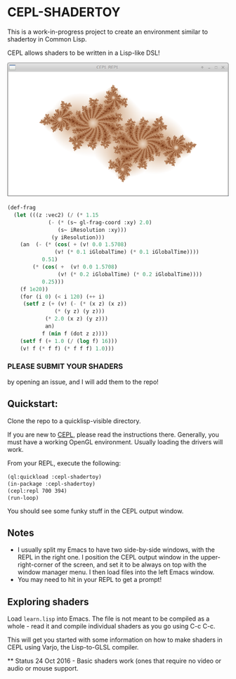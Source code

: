 # CEPL-SHADERTOY
This is a work-in-progress project to create an environment similar to shadertoy in Common Lisp.

CEPL allows shaders to be written in a Lisp-like DSL!

![screenshot](Screenshot.png?raw=true)
```lisp
(def-frag
  (let (((z :vec2) (/ (* 1.15
			 (- (* (s~ gl-frag-coord :xy) 2.0)
			    (s~ iResolution :xy)))
		      (y iResolution)))
	(an  (- (* (cos( + (v! 0.0 1.5708)
			   (v! (* 0.1 iGlobalTime) (* 0.1 iGlobalTime))))
		   0.51)
		(* (cos( +  (v! 0.0 1.5708)
			    (v! (* 0.2 iGlobalTime) (* 0.2 iGlobalTime))))
		   0.25)))
	(f 1e20))
    (for (i 0) (< i 120) (++ i)
	 (setf z (+ (v! (- (* (x z) (x z))
			   (* (y z) (y z)))
			(* 2.0 (x z) (y z)))
		    an)
	       f (min f (dot z z))))
    (setf f (+ 1.0 (/ (log f) 16)))
    (v! f (* f f) (* f f f) 1.0)))
```
### PLEASE SUBMIT YOUR SHADERS 
by opening an issue, and I will add them to the repo!

## Quickstart:

Clone the repo to a quicklisp-visible directory.

If you are new to [CEPL](https://github.com/cbaggers/cepl), please read the instructions there.  Generally, you must have a working OpenGL environment.  Usually loading the drivers will work.

From your REPL, execute the following:

```Lisp
(ql:quickload :cepl-shadertoy)
(in-package :cepl-shadertoy)
(cepl:repl 700 394)
(run-loop)
```
You should see some funky stuff in the CEPL output window.

## Notes
* I usually split my Emacs to have two side-by-side windows, with the REPL in the right one.  I position the CEPL output window in the upper-right-corner of the screen, and set it to be always on top with the window manager menu.  I then load files into the left Emacs window.
* You may need to hit <ENTER> in your REPL to get a prompt!

## Exploring shaders
Load `learn.lisp` into Emacs.  The file is not meant to be compiled as a whole - read it and compile individual shaders as you go using C-c C-c.

This will get you started with some information on how to make shaders in CEPL using Varjo, the Lisp-to-GLSL compiler.

** Status
24 Oct 2016 - Basic shaders work (ones that require no video or audio or mouse support.




